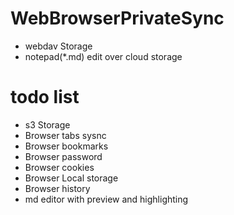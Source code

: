 # WebBrowserPrivateSync


- webdav Storage
- notepad(*.md) edit over cloud storage

# todo list

- s3 Storage
- Browser tabs sysnc
- Browser bookmarks
- Browser password
- Browser cookies
- Browser Local storage
- Browser history
- md editor with preview and highlighting